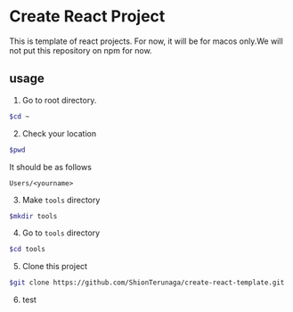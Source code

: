 # Create React Project

This is template of react projects. For now, it will be for macos only.We will not put this repository on npm for now.

## usage

1. Go to root directory.

```bash
$cd ~
```

2. Check your location

```bash
$pwd
```

It should be as follows

```
Users/<yourname>
```

3. Make `tools` directory

```bash
$mkdir tools
```

4. Go to `tools` directory

```bash
$cd tools
```

5. Clone this project

```bash
$git clone https://github.com/ShionTerunaga/create-react-template.git
```

6. test
